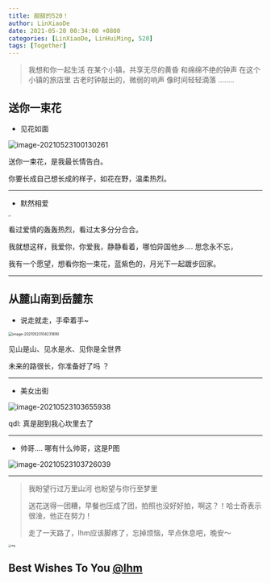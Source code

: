 ```yaml
---
title: 甜甜的520！
author: LinXiaoDe
date: 2021-05-20 00:34:00 +0800
categories: [LinXiaoDe, LinHuiMing, 520]
tags: [Together]
---
```




> 我想和你一起生活
> 在某个小镇，共享无尽的黄昏
> 和绵绵不绝的钟声
> 在这个小镇的旅店里
> 古老时钟敲出的，微弱的响声
> 像时间轻轻滴落 ........



## 送你一束花

- 见花如面

![image-20210523100130261](https://i.loli.net/2021/05/23/wJiSY8UltRdrVkP.png)



送你一束花，是我最长情告白。

你要长成自己想长成的样子，如花在野，温柔热烈。

<hr>

- 默然相爱

<img src="https://i.loli.net/2021/05/23/68wVfNx5kO1hovW.jpg" alt="2" style="zoom:20%;" />



看过爱情的轰轰热烈，看过太多分分合合。

我就想这样，我爱你，你爱我，静静看着，哪怕异国他乡....  思念永不忘，

我有一个愿望，想看你抱一束花，蓝紫色的，月光下一起踱步回家。

<hr>



## 从麓山南到岳麓东

- 说走就走，手牵着手~

<img src="https://i.loli.net/2021/05/23/9KbG4YFXc37CPiW.png" alt="image-20210523104231890" style="zoom: 50%;" />



见山是山、见水是水、见你是全世界

未来的路很长，你准备好了吗 ？

<hr>

- 美女出街

![image-20210523103655938](https://i.loli.net/2021/05/23/LYxP6urR3zs4aCM.png) 

qdl: 真是甜到我心坎里去了

<hr>

- 帅哥.... 哪有什么帅哥，这是P图

![image-20210523103726039](https://i.loli.net/2021/05/23/VbsnS7xQqcDUamf.png)

<hr/>

> 我盼望行过万里山河
> 也盼望与你行至梦里
>
> 送花送得一团糟，早餐也压成了团，拍照也没好好拍，啊这？！哈士奇表示很淦，他正在努力！
>
> 走了一天路了，lhm应该脚疼了，忘掉烦恼，早点休息吧，晚安～

<img src="https://i.loli.net/2021/05/23/iT9Jn1GlVdChRsq.jpg" alt="img" style="zoom: 33%;" />



## Best Wishes To You [@lhm ](https://github.com/linzissu) 

